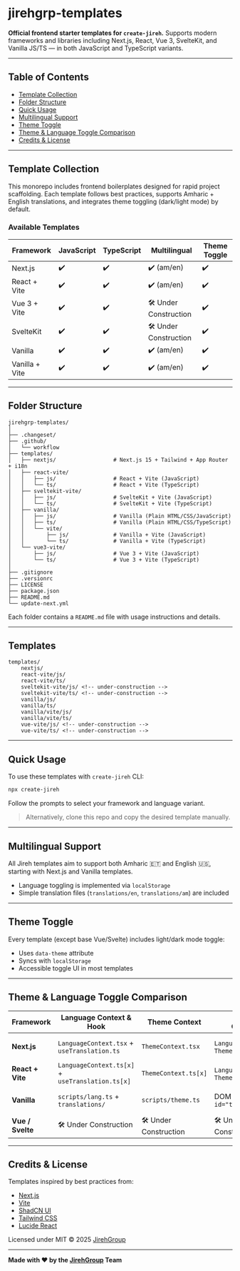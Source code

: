 # jirehgrp-templates

**Official frontend starter templates for `create-jireh`.** Supports modern frameworks and libraries including Next.js, React, Vue 3, SvelteKit, and Vanilla JS/TS — in both JavaScript and TypeScript variants.

---

## Table of Contents

- [Template Collection](#template-collection)
- [Folder Structure](#folder-structure)
- [Quick Usage](#quick-usage)
- [Multilingual Support](#multilingual-support)
- [Theme Toggle](#theme-toggle)
- [Theme & Language Toggle Comparison](#theme--language-toggle-comparison)
- [Credits & License](#credits--license)

---

## Template Collection

This monorepo includes frontend boilerplates designed for rapid project scaffolding. Each template follows best practices, supports Amharic + English translations, and integrates theme toggling (dark/light mode) by default.

### Available Templates

| Framework      | JavaScript | TypeScript | Multilingual     | Theme Toggle        |
| -------------- | ---------- | ---------- | ---------------- | ------------------- |
| Next.js        | ✔️         | ✔️         | ✔️ (am/en)       | ✔️                  |
| React + Vite   | ✔️         | ✔️         | ✔️ (am/en)       | ✔️                  |
| Vue 3 + Vite   | ✔️         | ✔️         | 🛠️ Under Construction | ✔️              |
| SvelteKit      | ✔️         | ✔️         | 🛠️ Under Construction | ✔️              |
| Vanilla        | ✔️         | ✔️         | ✔️ (am/en)       | ✔️                  |
| Vanilla + Vite | ✔️         | ✔️         | ✔️ (am/en)       | ✔️                  |

---

## Folder Structure

```plaintext
jirehgrp-templates/
│
├── .changeset/
├── .github/
│   └── workflow
├── templates/
│   ├── nextjs/                  # Next.js 15 + Tailwind + App Router + i18n
│   ├── react-vite/
│   │   ├── js/                  # React + Vite (JavaScript)
│   │   └── ts/                  # React + Vite (TypeScript)
│   ├── sveltekit-vite/
│   │   ├── js/                  # SvelteKit + Vite (JavaScript)
│   │   └── ts/                  # SvelteKit + Vite (TypeScript)
│   ├── vanilla/
│   │   ├── js/                  # Vanilla (Plain HTML/CSS/JavaScript)
│   │   ├── ts/                  # Vanilla (Plain HTML/CSS/TypeScript)
│   │   └── vite/
│   │       ├── js/              # Vanilla + Vite (JavaScript)
│   │       └── ts/              # Vanilla + Vite (TypeScript)
│   └── vue3-vite/
│       ├── js/                  # Vue 3 + Vite (JavaScript)
│       └── ts/                  # Vue 3 + Vite (TypeScript)
│
├── .gitignore
├── .versionrc
├── LICENSE
├── package.json
├── README.md
└── update-next.yml
```

Each folder contains a `README.md` file with usage instructions and details.

---

## Templates

```
templates/
    nextjs/
    react-vite/js/
    react-vite/ts/
    sveltekit-vite/js/ <!-- under-construction -->
    sveltekit-vite/ts/ <!-- under-construction -->
    vanilla/js/
    vanilla/ts/
    vanilla/vite/js/
    vanilla/vite/ts/
    vue-vite/js/ <!-- under-construction -->
    vue-vite/ts/ <!-- under-construction -->
```

---

## Quick Usage

To use these templates with `create-jireh` CLI:

```bash
npx create-jireh
```

Follow the prompts to select your framework and language variant.

> Alternatively, clone this repo and copy the desired template manually.

---

## Multilingual Support

All Jireh templates aim to support both Amharic 🇪🇹 and English 🇺🇸, starting with Next.js and Vanilla templates.

- Language toggling is implemented via `localStorage`
- Simple translation files (`translations/en`, `translations/am`) are included

---

## Theme Toggle

Every template (except base Vue/Svelte) includes light/dark mode toggle:

- Uses `data-theme` attribute
- Syncs with `localStorage`
- Accessible toggle UI in most templates

---

## Theme & Language Toggle Comparison

| Framework        | Language Context & Hook                             | Theme Context                          | Toggle UI Component                    | Persistence Method                                      |
|------------------|-----------------------------------------------------|----------------------------------------|----------------------------------------|---------------------------------------------------------|
| **Next.js**      | `LanguageContext.tsx` + `useTranslation.ts`         | `ThemeContext.tsx`                     | `LanguageToggle.tsx`, `ThemeToggle.tsx`| `localStorage`, `document.documentElement.lang`, `data-theme` |
| **React + Vite** | `LanguageContext.ts[x]` + `useTranslation.ts[x]`    | `ThemeContext.ts[x]`                   | `LanguageToggle.ts[x]`, `ThemeToggle.ts[x]`| Same as above                                      |
| **Vanilla**      | `scripts/lang.ts` + `translations/`                 | `scripts/theme.ts`                     | DOM buttons with `id="theme-toggle"`   | `localStorage`, `document.documentElement.lang`, `data-theme` |
| **Vue / Svelte** | 🛠️ Under Construction                                | 🛠️ Under Construction                  | 🛠️ Under Construction                  | 🛠️ Under Construction                                     |

---

## Credits & License

Templates inspired by best practices from:

- [Next.js](https://nextjs.org)
- [Vite](https://vitejs.dev)
- [ShadCN UI](https://ui.shadcn.dev/)
- [Tailwind CSS](https://tailwindcss.com)
- [Lucide React](https://lucide.dev)

Licensed under MIT © 2025 [JirehGroup](https://jirehgrp.com)

---

**Made with ❤️ by the [JirehGroup](https://jirehgrp.com) Team**
